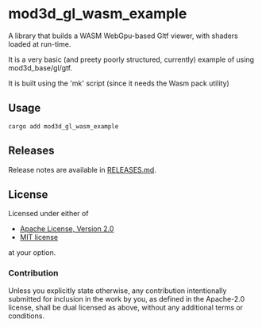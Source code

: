 # mod3d_gl_wasm_example

A library that builds a WASM WebGpu-based Gltf viewer, with shaders
loaded at run-time.

It is a very basic (and preety poorly structured, currently) example of using mod3d_base/gl/gtf.

It is built using the 'mk' script (since it needs the Wasm pack utility)

## Usage


```
cargo add mod3d_gl_wasm_example
```

## Releases

Release notes are available in [RELEASES.md](RELEASES.md).

## License

Licensed under either of

 * [Apache License, Version 2.0](http://www.apache.org/licenses/LICENSE-2.0)
 * [MIT license](http://opensource.org/licenses/MIT)

at your option.

### Contribution

Unless you explicitly state otherwise, any contribution intentionally submitted
for inclusion in the work by you, as defined in the Apache-2.0 license, shall be
dual licensed as above, without any additional terms or conditions.
